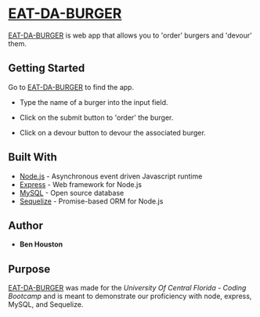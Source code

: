 # [EAT-DA-BURGER](https://bh-burger-sequelize.herokuapp.com/)
[EAT-DA-BURGER](https://bh-burger-sequelize.herokuapp.com/) is web app that allows you to 'order' burgers and 'devour' them.
## Getting Started
Go to [EAT-DA-BURGER](https://bh-burger-sequelize.herokuapp.com/) to find the app.
 - Type the name of a burger into the input field.

 - Click on the submit button to 'order' the burger.

 - Click on a devour button to devour the associated burger.
## Built With
 - [Node.js](https://nodejs.org) - Asynchronous event driven Javascript runtime
 - [Express](http://expressjs.com/) - Web framework for Node.js
 - [MySQL](https://www.mysql.com/) - Open source database
 - [Sequelize](https://http://docs.sequelizejs.com/) - Promise-based ORM for Node.js
## Author
 - **Ben Houston**

 ## Purpose
[EAT-DA-BURGER](https://bh-burger-sequelize.herokuapp.com/) was made for the *University Of Central Florida - Coding Bootcamp* and is meant to demonstrate our proficiency with node, express, MySQL, and Sequelize.